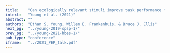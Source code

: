 ```yaml
---
title:    "Can ecologically relevant stimuli improve task performance for people living in poverty?"
intext:   "Young et al. (2021)"
abstract: ""
authors:  "Ethan S. Young, Willem E. Frankenhuis, & Bruce J. Ellis"
next_pg:  "../young-2019-spsp-1/"
prev_pg:  "../young-2021-hbes-1/"
pub_type: "conference"
iframe:   "../2021_PEP_talk.pdf"
---
```

